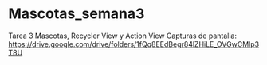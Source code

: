 # Mascotas_semana3
Tarea 3 Mascotas, Recycler View y Action View
Capturas de pantalla: https://drive.google.com/drive/folders/1fQq8EEdBegr84lZHiLE_OVGwCMlp3T8U

